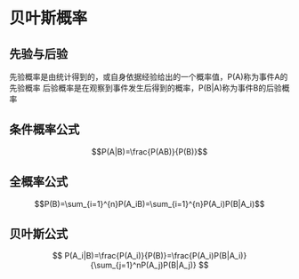 # 贝叶斯概率

## 先验与后验
先验概率是由统计得到的，或自身依据经验给出的一个概率值，P(A)称为事件A的先验概率
后验概率是在观察到事件发生后得到的概率，P(B|A)称为事件B的后验概率

## 条件概率公式
$$P(A|B)=\frac{P(AB)}{P(B)}$$
## 全概率公式
$$P(B)=\sum_{i=1}^{n}P(A_iB)=\sum_{i=1}^{n}P(A_i)P(B|A_i)$$
## 贝叶斯公式
$$ P(A_i|B)=\frac{P(A_i)}{P(B)}=\frac{P(A_i)P(B|A_i)}{\sum_{j=1}^nP(A_j)P(B|A_j)} $$


